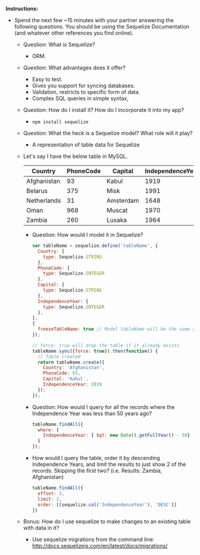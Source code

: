 **Instructions:**

* Spend the next few ~15 minutes with your partner answering the following questions. You should be using the Sequelize Documentation (and whatever other references you find online).

  * Question: What is Sequelize?

    * ORM.

  * Question: What advantages does it offer?

    * Easy to test.
    * Gives you support for syncing databases.
    * Validation, restricts to specific form of data.
    * Complex SQL queries in simple syntax,

  * Question: How do I install it? How do I incorporate it into my app?

    * `npm install sequelize`

  * Question: What the heck is a Sequelize model? What role will it play?

    * A representation of table data for Sequelize

  * Let's say I have the below table in MySQL.

    | Country     | PhoneCode | Capital   | IndependenceYear |
    | ----------- | --------- | --------- | ---------------- |
    | Afghanistan | 93        | Kabul     | 1919             |
    | Belarus     | 375       | Misk      | 1991             |
    | Netherlands | 31        | Amsterdam | 1648             |
    | Oman        | 968       | Muscat    | 1970             |
    | Zambia      | 260       | Lusaka    | 1964             |

    * Question: How would I model it in Sequelize?

      ```javascript
      var tableName = sequelize.define('tableName', {
        Country: {
          type: Sequelize.STRING
        },
        PhoneCode: {
          type: Sequelize.INTEGER
        },
        Capital: {
          type: Sequelize.STRING
        },
        IndependenceYear: {
          type: Sequelize.INTEGER
        },
      },
      {
        freezeTableName: true // Model tableName will be the same as the model name instead of being pluralized
      });

      // force: true will drop the table if it already exists
      tableName.sync({force: true}).then(function() {
        // Table created
        return tableName.create({
          Country: 'Afghanistan',
          PhoneCode: 93,
          Capital: 'Kabul',
          IndependenceYear: 1919
        });
      });
      ```

    * Question: How would I query for all the records where the Independence Year was less than 50 years ago?

      ```javascript
      tableName.findAll({
        where: {
          IndependenceYear: { $gt: new Date().getFullYear() - 50}
        }
      });
      ```

    * How would I query the table, order it by descending Independence Years, and limit the results to just show 2 of the records. Skipping the first two? (i.e. Results: Zambia, Afghanistan)

      ```javascript
      tableName.findAll({
        offset: 2,
        limit: 2,
        order: [[sequelize.col('IndependenceYear'), 'DESC']]
      })
      ```

  * Bonus: How do I use sequelize to make changes to an existing table with data in it?

    * Use sequelize migrations from the command line: <http://docs.sequelizejs.com/en/latest/docs/migrations/>
